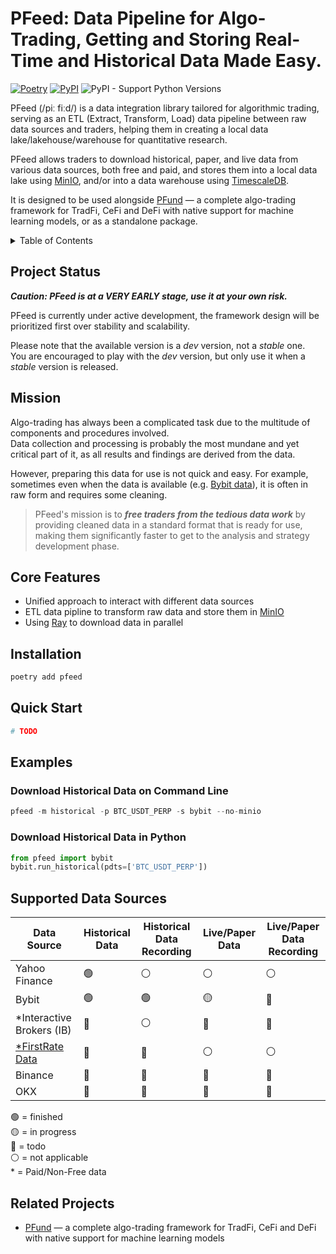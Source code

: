 # PFeed: Data Pipeline for Algo-Trading, Getting and Storing Real-Time and Historical Data Made Easy.

[![Poetry](https://img.shields.io/endpoint?url=https://python-poetry.org/badge/v0.json)](https://python-poetry.org/)
[![PyPI](https://img.shields.io/pypi/v/pfeed.svg)](https://pypi.org/project/pfeed)
![PyPI - Support Python Versions](https://img.shields.io/pypi/pyversions/pfeed)

PFeed (/piː fiːd/) is a data integration library tailored for algorithmic trading, 
serving as an ETL (Extract, Transform, Load) data pipeline between raw data sources and traders,
helping them in creating a local data lake/lakehouse/warehouse for quantitative research.

PFeed allows traders to download historical, paper, and live data from various data sources, both free and paid,
and stores them into a local data lake using [MinIO](https://min.io/), and/or into a data warehouse using [TimescaleDB](https://www.timescale.com/).

It is designed to be used alongside [PFund](https://github.com/PFund-Software-Ltd/pfund) — a complete algo-trading framework for TradFi, CeFi and DeFi with native support for machine learning models, or as a standalone package.

<details>
<summary>Table of Contents</summary>

- [Project Status](#project-status)
- [Mission](#mission)
- [Core Features](#core-features)
- [Installation](#installation)
- [Quick Start](#quick-start)
- [Examples](#examples)
    - [Start Processing Historical Data](#start-processing-historical-data)
    - [Start Streaming Live Data](#start-streaming-live-data)
- [Supported Data Sources](#supported-data-sources)
- [Related Projects](#related-projects)

</details>


## Project Status
**_Caution: PFeed is at a VERY EARLY stage, use it at your own risk._**

PFeed is currently under active development, the framework design will be prioritized first over
stability and scalability. 

Please note that the available version is a *dev* version, not a *stable* one. \
You are encouraged to play with the *dev* version, but only use it when a *stable* version is released.


## Mission
Algo-trading has always been a complicated task due to the multitude of components and procedures involved. \
Data collection and processing is probably the most mundane and yet critical part of it, as all results and findings 
are derived from the data.

However, preparing this data for use is not quick and easy. For example, sometimes even when the data is available (e.g. [Bybit data](https://public.bybit.com/trading/)), it is often in raw form and requires some cleaning.

> PFeed's mission is to **_free traders from the tedious data work_** by providing cleaned data in a standard format that is ready for use, making them significantly faster to get to the analysis and strategy development phase.


## Core Features
- Unified approach to interact with different data sources 
- ETL data pipline to transform raw data and store them in [MinIO](https://min.io/)
- Using [Ray](https://github.com/ray-project/ray) to download data in parallel


## Installation
```bash
poetry add pfeed
```


## Quick Start
```python
# TODO
```


## Examples
### Download Historical Data on Command Line
```python
pfeed -m historical -p BTC_USDT_PERP -s bybit --no-minio
```

### Download Historical Data in Python
```python
from pfeed import bybit
bybit.run_historical(pdts=['BTC_USDT_PERP'])
```


## Supported Data Sources
| Data Source                                  | Historical Data | Historical Data Recording | Live/Paper Data | Live/Paper Data Recording |
| -------------------------------------------- | --------------- | ------------------------- | --------------- | ------------------------- |
| Yahoo Finance                                | 🟢              | ⚪                        | ⚪              | ⚪                        |
| Bybit                                        | 🟢              | 🟢                        | 🟡              | 🔴                        |
| *Interactive Brokers (IB)                    | 🔴              | ⚪                        | 🔴              | 🔴                        |
| [*FirstRate Data](https://firstratedata.com) | 🔴              | 🔴                        | ⚪              | ⚪                        |
| Binance                                      | 🔴              | 🔴                        | 🔴              | 🔴                        |
| OKX                                          | 🔴              | 🔴                        | 🔴              | 🔴                        |

🟢 = finished \
🟡 = in progress \
🔴 = todo \
⚪ = not applicable \
\* = Paid/Non-Free data


## Related Projects
- [PFund](https://github.com/PFund-Software-Ltd/pfund) — a complete algo-trading framework for TradFi, CeFi and DeFi with native support for machine learning models